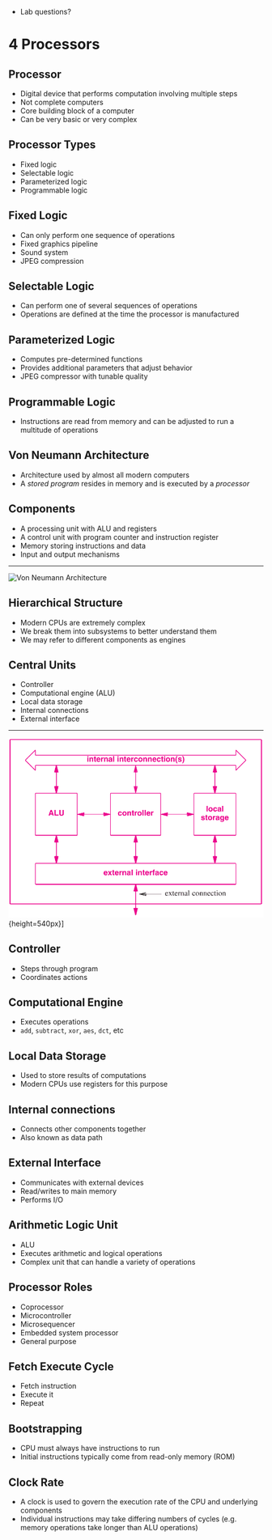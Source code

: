 - Lab questions?

4 Processors
============

Processor
---------

- Digital device that performs computation involving multiple steps
- Not complete computers
- Core building block of a computer
- Can be very basic or very complex

Processor Types
---------------

- Fixed logic
- Selectable logic
- Parameterized logic
- Programmable logic

Fixed Logic
-----------

- Can only perform one sequence of operations
- Fixed graphics pipeline
- Sound system
- JPEG compression

Selectable Logic
----------------

- Can perform one of several sequences of operations
- Operations are defined at the time the processor is manufactured

Parameterized Logic
-------------------

- Computes pre-determined functions
- Provides additional parameters that adjust behavior
- JPEG compressor with tunable quality

Programmable Logic
------------------

- Instructions are read from memory and can be adjusted to run a multitude of operations

Von Neumann Architecture
------------------------

- Architecture used by almost all modern computers
- A *stored program* resides in memory and is executed by a *processor*

Components
----------

- A processing unit with ALU and registers
- A control unit with program counter and instruction register
- Memory storing instructions and data
- Input and output mechanisms

---

![Von Neumann Architecture](https://upload.wikimedia.org/wikipedia/commons/e/e5/Von_Neumann_Architecture.svg)

Hierarchical Structure
----------------------

- Modern CPUs are extremely complex
- We break them into subsystems to better understand them
- We may refer to different components as engines

Central Units
-------------

- Controller
- Computational engine (ALU)
- Local data storage
- Internal connections
- External interface

---

![Major Units](media/4-3.png){height=540px}]

Controller
----------

- Steps through program
- Coordinates actions

Computational Engine
--------------------

- Executes operations
- `add`, `subtract`, `xor`, `aes`, `dct`, etc

Local Data Storage
------------------

- Used to store results of computations
- Modern CPUs use registers for this purpose

Internal connections
--------------------

- Connects other components together
- Also known as data path

External Interface
------------------

- Communicates with external devices
- Read/writes to main memory
- Performs I/O

Arithmetic Logic Unit
---------------------

- ALU
- Executes arithmetic and logical operations
- Complex unit that can handle a variety of operations

Processor Roles
---------------

- Coprocessor
- Microcontroller
- Microsequencer
- Embedded system processor
- General purpose

Fetch Execute Cycle
-------------------

- Fetch instruction
- Execute it
- Repeat

Bootstrapping
-------------

- CPU must always have instructions to run
- Initial instructions typically come from read-only memory (ROM)

Clock Rate
----------

- A clock is used to govern the execution rate of the CPU and underlying components
- Individual instructions may take differing numbers of cycles (e.g. memory operations take longer than ALU operations)
